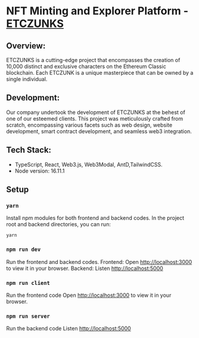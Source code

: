# NFT Minting and Explorer Platform - [ETCZUNKS](https://www.etczunks.com/)

## Overview:
ETCZUNKS is a cutting-edge project that encompasses the creation of 10,000 distinct and exclusive characters on the Ethereum Classic blockchain. Each ETCZUNK is a unique masterpiece that can be owned by a single individual.

## Development:
Our company undertook the development of ETCZUNKS at the behest of one of our esteemed clients. This project was meticulously crafted from scratch, encompassing various facets such as web design, website development, smart contract development, and seamless web3 integration.

## Tech Stack:
- TypeScript, React, Web3.js, Web3Modal, AntD,TailwindCSS.
- Node version: 16.11.1

## Setup

### `yarn`

Install npm modules for both frontend and backend codes.
In the project root and backend directories, you can run:

```
yarn
```

### `npm run dev`

Run the frontend and backend codes.
Frontend: Open [http://localhost:3000](http://localhost:3000) to view it in your browser.
Backend: Listen [http://localhost:5000](http://localhost:5000)

### `npm run client`

Run the frontend code
Open [http://localhost:3000](http://localhost:3000) to view it in your browser.

### `npm run server`

Run the backend code
Listen [http://localhost:5000](http://localhost:5000)